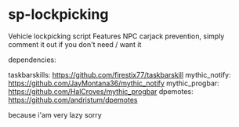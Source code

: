 # sp-lockpicking
Vehicle lockpicking script  Features NPC carjack prevention, simply comment it out if you don't need / want it

dependencies: 

taskbarskills: https://github.com/firestix77/taskbarskill
mythic_notify: https://github.com/JayMontana36/mythic_notify
mythic_progbar: https://github.com/HalCroves/mythic_progbar
dpemotes: https://github.com/andristum/dpemotes

because i'am very lazy sorry
